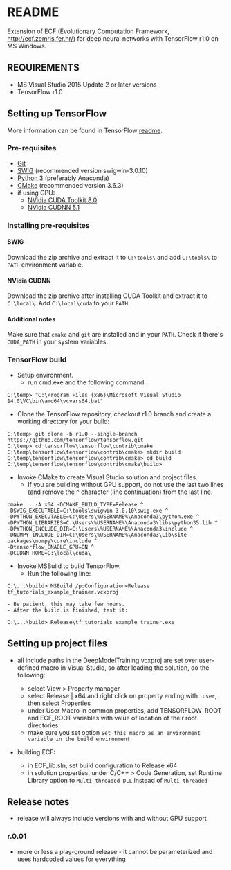 # README #

Extension of ECF (Evolutionary Computation Framework, http://ecf.zemris.fer.hr/) for deep neural networks with TensorFlow r1.0 on MS Windows.


## REQUIREMENTS ##

* MS Visual Studio 2015 Update 2 or later versions
* TensorFlow r1.0


## Setting up TensorFlow ##

More information can be found in TensorFlow [readme](https://github.com/tensorflow/tensorflow/blob/master/tensorflow/contrib/cmake/README.md).
### Pre-requisites ###
* [Git](http://git-scm.com)
* [SWIG](http://www.swig.org/download.html) (recommended version swigwin-3.0.10)
* [Python 3](https://www.continuum.io/downloads) (preferably Anaconda)
* [CMake](https://cmake.org/files/v3.6/cmake-3.6.3-win64-x64.msi) (recommended version 3.6.3)
* if using GPU:
    - [NVidia CUDA Toolkit 8.0](https://developer.nvidia.com/cuda-downloads)
    - [NVidia CUDNN 5.1](https://developer.nvidia.com/cudnn)
### Installing pre-requisites ###
#### SWIG ####
Download the zip archive and extract it to `C:\tools\` and add `C:\tools\` to `PATH` environment variable.
#### NVidia CUDNN ####
Download the zip archive after installing CUDA Toolkit and extract it to `C:\local\`. Add `C:\local\cuda` to your `PATH`.
#### Additional notes ####
Make sure that `cmake` and `git` are installed and in your `PATH`. Check if there's `CUDA_PATH` in your system variables.


### TensorFlow build ###

* Setup environment.
    - run cmd.exe and the following command:

```
C:\temp> "C:\Program Files (x86)\Microsoft Visual Studio 14.0\VC\bin\amd64\vcvars64.bat"
```

* Clone the TensorFlow repository, checkout r1.0 branch and create a working directory for your build:

```
C:\temp> git clone -b r1.0 --single-branch https://github.com/tensorflow/tensorflow.git
C:\temp> cd tensorflow\tensorflow\contrib\cmake
C:\temp\tensorflow\tensorflow\contrib\cmake> mkdir build
C:\temp\tensorflow\tensorflow\contrib\cmake> cd build
C:\temp\tensorflow\tensorflow\contrib\cmake\build>
```

* Invoke CMake to create Visual Studio solution and project files.
    - If you are building without GPU support, do not use the last two lines (and remove the `^` character (line continuation) from the last line.    
```
cmake .. -A x64 -DCMAKE_BUILD_TYPE=Release ^
-DSWIG_EXECUTABLE=C:\tools\swigwin-3.0.10\swig.exe ^
-DPYTHON_EXECUTABLE=C:\Users\%USERNAME%\Anaconda3\python.exe ^
-DPYTHON_LIBRARIES=C:\Users\%USERNAME%\Anaconda3\libs\python35.lib ^
-DPYTHON_INCLUDE_DIR=C:\Users\%USERNAME%\Anaconda3\include ^
-DNUMPY_INCLUDE_DIR=C:\Users\%USERNAME%\Anaconda3\Lib\site-packages\numpy\core\include ^
-Dtensorflow_ENABLE_GPU=ON ^
-DCUDNN_HOME=C:\local\cuda\
```

* Invoke MSBuild to build TensorFlow. 
    - Run the following line:  

```
C:\...\build> MSBuild /p:Configuration=Release tf_tutorials_example_trainer.vcxproj
```    

    - Be patient, this may take few hours.
    - After the build is finished, test it:
    
```
C:\...\build> Release\tf_tutorials_example_trainer.exe
```
    
    
## Setting up project files ##

* all include paths in the DeepModelTraining.vcxproj are set over user-defined macro in Visual Studio, so after loading the solution, do the following:
    - select View > Property manager
    - select Release | x64 and right click on property ending with `.user`, then select Properties
    - under User Macro in common properties, add TENSORFLOW_ROOT and ECF_ROOT variables with value of location of their root directories
    - make sure you set option `Set this macro as an environment variable in the build environment`
    
* building ECF:
    - in ECF_lib.sln, set build configuration to Release x64
    - in solution properties, under C/C++ > Code Generation, set Runtime Library option
      to `Multi-threaded DLL` instead of `Multi-threaded`
        
        
## Release notes ##

* release will always include versions with and without GPU support
    
### r.0.01 ###
    
* more or less a play-ground release - it cannot be parameterized and uses hardcoded values for everything